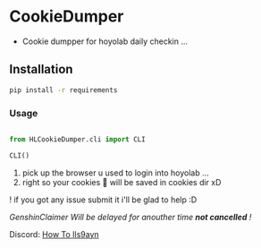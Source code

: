 # CookieDumper

- Cookie dumpper for hoyolab daily checkin ...

## Installation
```sh
pip install -r requirements
```

### Usage
```py

from HLCookieDumper.cli import CLI

CLI()

```

1. pick up the browser u used to login into hoyolab ...
2. right so your cookies 🍪 will be saved in cookies dir xD

! if you got any issue submit it i'll be glad to help :D

_GenshinClaimer Will be delayed for anouther time **not cancelled** !_

Discord: [How To Ils9ayn](https://discord.gg/QKM3DccBJp)
